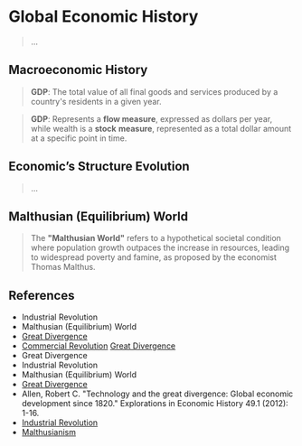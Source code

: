 # Global Economic History

> ...

## Macroeconomic History

> **GDP**: The total value of all final goods and services produced by a country's residents in a given year.

> **GDP**: Represents a **flow measure**, expressed as dollars per year, while wealth is a **stock** **measure**, represented as a total dollar amount at a specific point in time.

## Economic’s Structure Evolution

> ...

## Malthusian  (Equilibrium) World

> The **"Malthusian World"** refers to a hypothetical societal condition where population growth outpaces the increase in resources, leading to widespread poverty and famine, as proposed by the economist Thomas Malthus.

## References

- Industrial Revolution
- Malthusian  (Equilibrium) World
- [Great Divergence](https://en.wikipedia.org/wiki/Great_Divergence)
- [Commercial Revolution](https://en.wikipedia.org/wiki/Commercial_revolution)
[Great Divergence](https://en.wikipedia.org/wiki/Great_Divergence)
- Great Divergence
- Industrial Revolution
- Malthusian  (Equilibrium) World
- [Great Divergence](https://en.wikipedia.org/wiki/Great_Divergence)
- Allen, Robert C. "Technology and the great divergence: Global economic development since 1820." Explorations in Economic History 49.1 (2012): 1-16.
- [Industrial Revolution](https://en.wikipedia.org/wiki/Industrial_Revolution)
- [Malthusianism](https://en.wikipedia.org/wiki/Malthusianism)